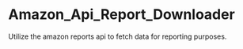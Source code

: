 # Amazon_Api_Report_Downloader
Utilize the amazon reports api to fetch data for reporting purposes.
